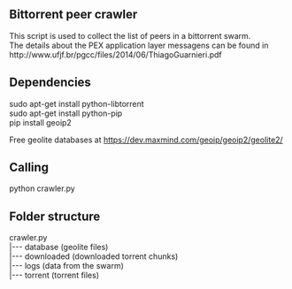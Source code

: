 <h2>Bittorrent peer crawler</h2>
This script is used to collect the list of peers in a bittorrent swarm.<br/>
The details about the PEX application layer messagens can be found in http://www.ufjf.br/pgcc/files/2014/06/ThiagoGuarnieri.pdf

<h2>Dependencies</h2>
sudo apt-get install python-libtorrent<br/>
sudo apt-get install python-pip<br/>
pip install geoip2<br/>

Free geolite databases at https://dev.maxmind.com/geoip/geoip2/geolite2/

<h2>Calling</h2>
python crawler.py

<h2>Folder structure</h2>
crawler.py<br/>
|--- database (geolite files)<br/>
|--- downloaded (downloaded torrent chunks)<br/>
|--- logs (data from the swarm)<br/>
|--- torrent (torrent files)<br/>


